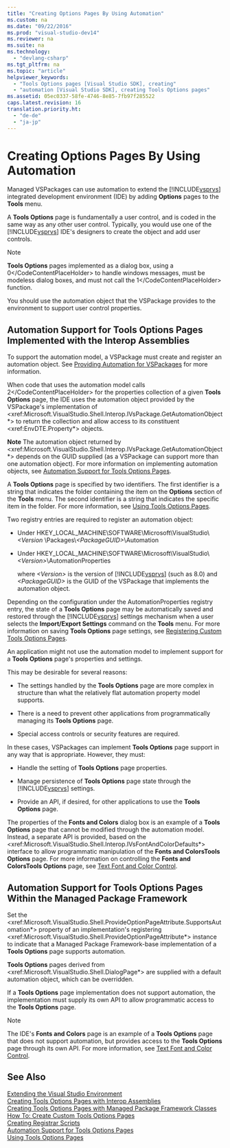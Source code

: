 ```yaml
---
title: "Creating Options Pages By Using Automation"
ms.custom: na
ms.date: "09/22/2016"
ms.prod: "visual-studio-dev14"
ms.reviewer: na
ms.suite: na
ms.technology: 
  - "devlang-csharp"
ms.tgt_pltfrm: na
ms.topic: "article"
helpviewer_keywords: 
  - "Tools Options pages [Visual Studio SDK], creating"
  - "automation [Visual Studio SDK], creating Tools Options pages"
ms.assetid: 05ec0337-58fe-4746-8e85-7fb97f285522
caps.latest.revision: 16
translation.priority.ht: 
  - "de-de"
  - "ja-jp"
---
```

# Creating Options Pages By Using Automation
Managed VSPackages can use automation to extend the [!INCLUDE[vsprvs](../vs140/includes/vsprvs_md.md)] integrated development environment (IDE) by adding **Options** pages to the **Tools** menu.  
  
 A **Tools Options** page is fundamentally a user control, and is coded in the same way as any other user control. Typically, you would use one of the [!INCLUDE[vsprvs](../vs140/includes/vsprvs_md.md)] IDE's designers to create the object and add user controls.  
  
> [!NOTE]
>  **Tools Options** pages implemented as a dialog box, using a <CodeContentPlaceHolder>0\</CodeContentPlaceHolder> to handle windows messages, must be modeless dialog boxes, and must not call the <CodeContentPlaceHolder>1\</CodeContentPlaceHolder> function.  
  
 You should use the automation object that the VSPackage provides to the environment to support user control properties.  
  
## Automation Support for Tools Options Pages Implemented with the Interop Assemblies  
 To support the automation model, a VSPackage must create and register an automation object. See [Providing Automation for VSPackages](../vs140/providing-automation-for-vspackages.md) for more information.  
  
 When code that uses the automation model calls <CodeContentPlaceHolder>2\</CodeContentPlaceHolder> for the properties collection of a given **Tools Options** page, the IDE uses the automation object provided by the VSPackage's implementation of \<xref:Microsoft.VisualStudio.Shell.Interop.IVsPackage.GetAutomationObject*> to return the collection and allow access to its constituent \<xref:EnvDTE.Property*> objects.  
  
 **Note** The automation object returned by \<xref:Microsoft.VisualStudio.Shell.Interop.IVsPackage.GetAutomationObject*> depends on the GUID supplied (as a VSPackage can support more than one automation object). For more information on implementing automation objects, see [Automation Support for Tools Options Pages](../vs140/automation-support-for-options-pages.md).  
  
 A **Tools Options** page is specified by two identifiers. The first identifier is a string that indicates the folder containing the item on the **Options** section of the **Tools** menu. The second identifier is a string that indicates the specific item in the folder. For more information, see [Using Tools Options Pages](../vs140/using-options-pages.md).  
  
 Two registry entries are required to register an automation object:  
  
-   Under HKEY_LOCAL_MACHINE\SOFTWARE\Microsoft\VisualStudio\\*<Version* \Packages\\*\<PackageGUID>*\Automation  
  
-   Under HKEY_LOCAL_MACHINE\SOFTWARE\Microsoft\VisualStudio\\*\<Version>*\AutomationProperties  
  
     where *\<Version>* is the version of [!INCLUDE[vsprvs](../vs140/includes/vsprvs_md.md)] (such as 8.0) and *\<PackageGUID>* is the GUID of the VSPackage that implements the automation object.  
  
 Depending on the configuration under the AutomationProperties registry entry, the state of a **Tools Options** page may be automatically saved and restored through the [!INCLUDE[vsprvs](../vs140/includes/vsprvs_md.md)] settings mechanism when a user selects the **Import/Export Settings** command on the **Tools** menu. For more information on saving **Tools Options** page settings, see [Registering Custom Tools Options Pages](../vs140/registering-custom-options-pages.md).  
  
 An application might not use the automation model to implement support for a **Tools Options** page's properties and settings.  
  
 This may be desirable for several reasons:  
  
-   The settings handled by the **Tools Options** page are more complex in structure than what the relatively flat automation property model supports.  
  
-   There is a need to prevent other applications from programmatically managing its **Tools Options** page.  
  
-   Special access controls or security features are required.  
  
 In these cases, VSPackages can implement **Tools Options** page support in any way that is appropriate. However, they must:  
  
-   Handle the setting of **Tools Options** page properties.  
  
-   Manage persistence of **Tools Options** page state through the [!INCLUDE[vsprvs](../vs140/includes/vsprvs_md.md)] settings.  
  
-   Provide an API, if desired, for other applications to use the **Tools Options** page.  
  
 The properties of the **Fonts and Colors** dialog box is an example of a **Tools Options** page that cannot be modified through the automation model. Instead, a separate API is provided, based on the \<xref:Microsoft.VisualStudio.Shell.Interop.IVsFontAndColorDefaults*> interface to allow programmatic manipulation of the **Fonts and ColorsTools Options** page. For more information on controlling the **Fonts and ColorsTools Options** page, see [Text Font and Color Control](../vs140/using-fonts-and-colors.md).  
  
## Automation Support for Tools Options Pages Within the Managed Package Framework  
 Set the \<xref:Microsoft.VisualStudio.Shell.ProvideOptionPageAttribute.SupportsAutomation*> property of an implementation's registering \<xref:Microsoft.VisualStudio.Shell.ProvideOptionPageAttribute*> instance to indicate that a Managed Package Framework-base implementation of a **Tools Options** page supports automation.  
  
 **Tools Options** pages derived from \<xref:Microsoft.VisualStudio.Shell.DialogPage*> are supplied with a default automation object, which can be overridden.  
  
 If a **Tools Options** page implementation does not support automation, the implementation must supply its own API to allow programmatic access to the **Tools Options** page.  
  
> [!NOTE]
>  The IDE's **Fonts and Colors** page is an example of a **Tools Options** page that does not support automation, but provides access to the **Tools Options** page through its own API. For more information, see [Text Font and Color Control](../vs140/using-fonts-and-colors.md).  
  
## See Also  
 [Extending the Visual Studio Environment](assetId:///4173a963-7ac7-4966-9bb7-e28a9d9f6792)   
 [Creating Tools Options Pages with Interop Assemblies](../vs140/creating-options-pages-by-using-interop-assemblies.md)   
 [Creating Tools Options Pages with Managed Package Framework Classes](../vs140/creating-options-pages.md)   
 [How To: Create Custom Tools Options Pages](assetId:///850b7335-2677-40d7-8604-27fcab93a589)   
 [Creating Registrar Scripts](../vs140/creating-registrar-scripts.md)   
 [Automation Support for Tools Options Pages](../vs140/automation-support-for-options-pages.md)   
 [Using Tools Options Pages](../vs140/using-options-pages.md)
